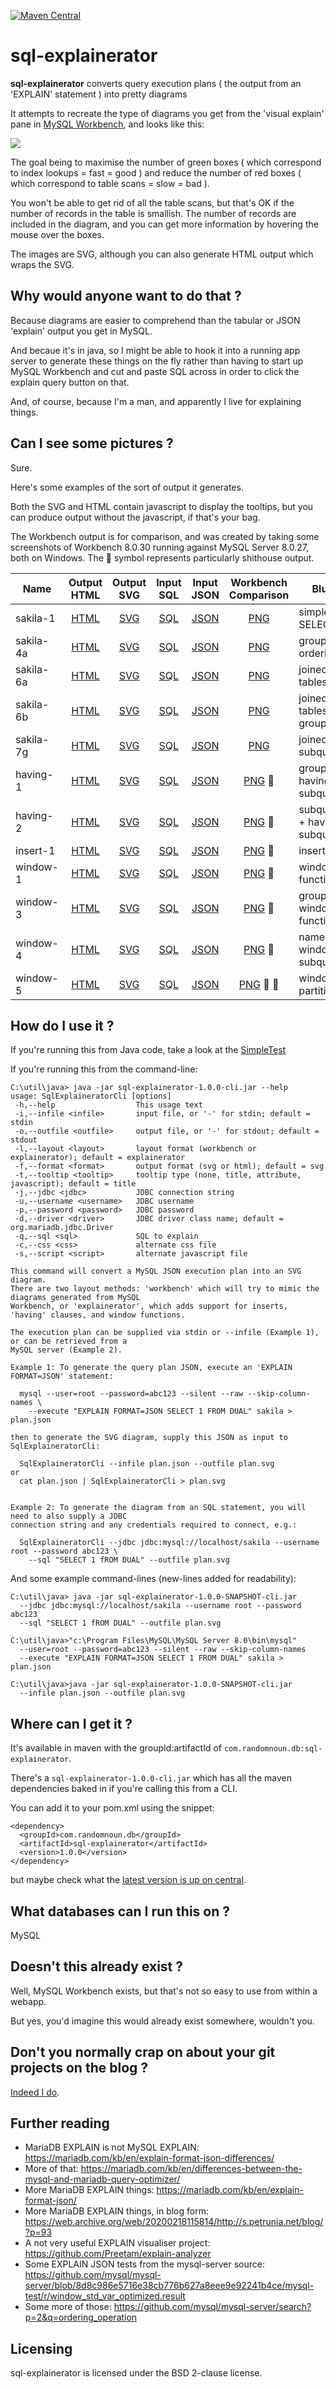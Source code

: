 [![Maven Central](https://img.shields.io/maven-central/v/com.randomnoun.db/sql-explainerator.svg)](https://search.maven.org/artifact/com.randomnoun.db/sql-explainerator)

# sql-explainerator

**sql-explainerator**  converts query execution plans ( the output from an 'EXPLAIN' statement ) into pretty diagrams

It attempts to recreate the type of diagrams you get from the 'visual explain' pane in [MySQL Workbench](https://www.mysql.com/products/workbench/), and looks like this:

![](https://raw.githubusercontent.com/randomnoun/sql-explainerator/master/src/site/resources/img/sakila-7g.png)

The goal being to maximise the number of green boxes ( which correspond to index lookups = fast = good ) and reduce the number of red boxes ( which correspond to table scans = slow = bad ).

You won't be able to get rid of all the table scans, but that's OK if the number of records in the table is smallish. The number of records are included in the diagram, and you can get more information by hovering the mouse over the boxes.

The images are SVG, although you can also generate HTML output which wraps the SVG.

## Why would anyone want to do that  ?

Because diagrams are easier to comprehend than the tabular or JSON 'explain' output you get in MySQL.

And becaue it's in java, so I might be able to hook it into a running app server to generate these things on the fly rather than having to start up MySQL Workbench and cut and paste SQL across in order to click the explain query button on that.

And, of course, because I'm a man, and apparently I live for explaining things.

## Can I see some pictures ?

Sure.

Here's some examples of the sort of output it generates. 

Both the SVG and HTML contain javascript to display the tooltips, but you can produce output without the javascript, if that's your bag.

The Workbench output is for comparison, and was created by taking some screenshots of Workbench 8.0.30 running against MySQL Server 8.0.27, both on Windows. The :poop: symbol represents particularly shithouse output. 

| Name | Output<br/>HTML | Output<br/>SVG | Input<br/>SQL | Input<br/>JSON | Workbench<br/>Comparison | Blurb |
|--|:--:|:--:|:--:|:--:|:--:|--|
| sakila-1 | [HTML](https://randomnoun.github.io/sql-explainerator/test/output/sakila-1-javascript.html) |  [SVG](https://randomnoun.github.io/sql-explainerator/test/output/sakila-1-javascript.svg) | [SQL](https://randomnoun.github.io/sql-explainerator/test/input/sakila-1.sql.txt) | [JSON](https://randomnoun.github.io/sql-explainerator/test/input/sakila-1.json) | [PNG](https://randomnoun.github.io/sql-explainerator/img/workbench/sakila-1.png) | simple SELECT |
| sakila-4a | [HTML](https://randomnoun.github.io/sql-explainerator/test/output/sakila-4a-javascript.html) |  [SVG](https://randomnoun.github.io/sql-explainerator/test/output/sakila-4a-javascript.svg) | [SQL](https://randomnoun.github.io/sql-explainerator/test/input/sakila-4a.sql.txt) | [JSON](https://randomnoun.github.io/sql-explainerator/test/input/sakila-4a.json) | [PNG](https://randomnoun.github.io/sql-explainerator/img/workbench/sakila-4a.png) | grouping, ordering |
| sakila-6a | [HTML](https://randomnoun.github.io/sql-explainerator/test/output/sakila-6a-javascript.html) |  [SVG](https://randomnoun.github.io/sql-explainerator/test/output/sakila-6a-javascript.svg) | [SQL](https://randomnoun.github.io/sql-explainerator/test/input/sakila-6a.sql.txt) | [JSON](https://randomnoun.github.io/sql-explainerator/test/input/sakila-6a.json) | [PNG](https://randomnoun.github.io/sql-explainerator/img/workbench/sakila-6a.png) | joined tables |
| sakila-6b | [HTML](https://randomnoun.github.io/sql-explainerator/test/output/sakila-6b-javascript.html) |  [SVG](https://randomnoun.github.io/sql-explainerator/test/output/sakila-6b-javascript.svg) | [SQL](https://randomnoun.github.io/sql-explainerator/test/input/sakila-6b.sql.txt) | [JSON](https://randomnoun.github.io/sql-explainerator/test/input/sakila-6b.json) | [PNG](https://randomnoun.github.io/sql-explainerator/img/workbench/sakila-6b.png) | joined tables, grouping |
| sakila-7g | [HTML](https://randomnoun.github.io/sql-explainerator/test/output/sakila-7g-javascript.html) |  [SVG](https://randomnoun.github.io/sql-explainerator/test/output/sakila-7g-javascript.svg) | [SQL](https://randomnoun.github.io/sql-explainerator/test/input/sakila-7g.sql.txt) | [JSON](https://randomnoun.github.io/sql-explainerator/test/input/sakila-7g.json) | [PNG](https://randomnoun.github.io/sql-explainerator/img/workbench/sakila-7g.png) | joined subqueries |
| having-1 | [HTML](https://randomnoun.github.io/sql-explainerator/test/output/having-1-javascript.html) |  [SVG](https://randomnoun.github.io/sql-explainerator/test/output/having-1-javascript.svg) | [SQL](https://randomnoun.github.io/sql-explainerator/test/input/having-1.sql.txt) | [JSON](https://randomnoun.github.io/sql-explainerator/test/input/having-1.json) | [PNG](https://randomnoun.github.io/sql-explainerator/img/workbench/having-1.png) :poop: | group by, having subquery |
| having-2 | [HTML](https://randomnoun.github.io/sql-explainerator/test/output/having-2-javascript.html) |  [SVG](https://randomnoun.github.io/sql-explainerator/test/output/having-2-javascript.svg) | [SQL](https://randomnoun.github.io/sql-explainerator/test/input/having-2.sql.txt) | [JSON](https://randomnoun.github.io/sql-explainerator/test/input/having-2.json) | [PNG](https://randomnoun.github.io/sql-explainerator/img/workbench/having-2.png) :poop: | subquery + having subquery |
| insert-1 | [HTML](https://randomnoun.github.io/sql-explainerator/test/output/insert-1-javascript.html) |  [SVG](https://randomnoun.github.io/sql-explainerator/test/output/insert-1-javascript.svg) | [SQL](https://randomnoun.github.io/sql-explainerator/test/input/insert-1.sql.txt) | [JSON](https://randomnoun.github.io/sql-explainerator/test/input/insert-1.json) | [PNG](https://randomnoun.github.io/sql-explainerator/img/workbench/insert-1.png) :poop: | insert into |
| window-1 | [HTML](https://randomnoun.github.io/sql-explainerator/test/output/window-1-javascript.html) |  [SVG](https://randomnoun.github.io/sql-explainerator/test/output/window-1-javascript.svg) | [SQL](https://randomnoun.github.io/sql-explainerator/test/input/window-1.sql.txt) | [JSON](https://randomnoun.github.io/sql-explainerator/test/input/window-1.json) | [PNG](https://randomnoun.github.io/sql-explainerator/img/workbench/window-1.png) :poop: | window function |
| window-3 | [HTML](https://randomnoun.github.io/sql-explainerator/test/output/window-3-javascript.html) |  [SVG](https://randomnoun.github.io/sql-explainerator/test/output/window-3-javascript.svg) | [SQL](https://randomnoun.github.io/sql-explainerator/test/input/window-3.sql.txt) | [JSON](https://randomnoun.github.io/sql-explainerator/test/input/window-3.json) | [PNG](https://randomnoun.github.io/sql-explainerator/img/workbench/window-2.png) :poop: | grouped window function |
| window-4 | [HTML](https://randomnoun.github.io/sql-explainerator/test/output/window-4-javascript.html) |  [SVG](https://randomnoun.github.io/sql-explainerator/test/output/window-4-javascript.svg) | [SQL](https://randomnoun.github.io/sql-explainerator/test/input/window-4.sql.txt) | [JSON](https://randomnoun.github.io/sql-explainerator/test/input/window-4.json) | [PNG](https://randomnoun.github.io/sql-explainerator/img/workbench/window-3.png) :poop: | named windows, subqueries |
| window-5 | [HTML](https://randomnoun.github.io/sql-explainerator/test/output/window-5-javascript.html) |  [SVG](https://randomnoun.github.io/sql-explainerator/test/output/window-5-javascript.svg) | [SQL](https://randomnoun.github.io/sql-explainerator/test/input/window-5.sql.txt) | [JSON](https://randomnoun.github.io/sql-explainerator/test/input/window-5.json) | [PNG](https://randomnoun.github.io/sql-explainerator/img/workbench/window-4.png) :poop: :poop: | window partitions |

## How do I use it ? 

If you're running this from Java code, take a look at the [SimpleTest](https://github.com/randomnoun/sql-explainerator/blob/main/src/test/java/com/randomnoun/common/db/explain/SimpleTest.java)  

If you're running this from the command-line:
```
C:\util\java> java -jar sql-explainerator-1.0.0-cli.jar --help
usage: SqlExplaineratorCli [options]
 -h,--help                  This usage text
 -i,--infile <infile>       input file, or '-' for stdin; default = stdin
 -o,--outfile <outfile>     output file, or '-' for stdout; default = stdout
 -l,--layout <layout>       layout format (workbench or explainerator); default = explainerator
 -f,--format <format>       output format (svg or html); default = svg
 -t,--tooltip <tooltip>     tooltip type (none, title, attribute, javascript); default = title
 -j,--jdbc <jdbc>           JDBC connection string
 -u,--username <username>   JDBC username
 -p,--password <password>   JDBC password
 -d,--driver <driver>       JDBC driver class name; default = org.mariadb.jdbc.Driver
 -q,--sql <sql>             SQL to explain
 -c,--css <css>             alternate css file
 -s,--script <script>       alternate javascript file

This command will convert a MySQL JSON execution plan into an SVG diagram.
There are two layout methods: 'workbench' which will try to mimic the diagrams generated from MySQL
Workbench, or 'explainerator', which adds support for inserts, 'having' clauses, and window functions.

The execution plan can be supplied via stdin or --infile (Example 1), or can be retrieved from a
MySQL server (Example 2).

Example 1: To generate the query plan JSON, execute an 'EXPLAIN FORMAT=JSON' statement:

  mysql --user=root --password=abc123 --silent --raw --skip-column-names \
    --execute "EXPLAIN FORMAT=JSON SELECT 1 FROM DUAL" sakila > plan.json

then to generate the SVG diagram, supply this JSON as input to SqlExplaineratorCli:

  SqlExplaineratorCli --infile plan.json --outfile plan.svg
or
  cat plan.json | SqlExplaineratorCli > plan.svg


Example 2: To generate the diagram from an SQL statement, you will need to also supply a JDBC
connection string and any credentials required to connect, e.g.:

  SqlExplaineratorCli --jdbc jdbc:mysql://localhost/sakila --username root --password abc123 \
    --sql "SELECT 1 fROM DUAL" --outfile plan.svg
```

And some example command-lines (new-lines added for readability):

```
C:\util\java> java -jar sql-explainerator-1.0.0-SNAPSHOT-cli.jar 
  --jdbc jdbc:mysql://localhost/sakila --username root --password abc123 
  --sql "SELECT 1 fROM DUAL" --outfile plan.svg
```

```
C:\util\java>"c:\Program Files\MySQL\MySQL Server 8.0\bin\mysql" 
  --user=root --password=abc123 --silent --raw --skip-column-names 
  --execute "EXPLAIN FORMAT=JSON SELECT 1 FROM DUAL" sakila > plan.json

C:\util\java>java -jar sql-explainerator-1.0.0-SNAPSHOT-cli.jar 
  --infile plan.json --outfile plan.svg
```

## Where can I get it ? 

It's available in maven with the groupId:artifactId of `com.randomnoun.db:sql-explainerator`.

There's a `sql-explainerator-1.0.0-cli.jar` which has all the maven dependencies baked in if you're calling this from a CLI. 

You can add it to your pom.xml using the snippet:

```
<dependency>
  <groupId>com.randomnoun.db</groupId>
  <artifactId>sql-explainerator</artifactId>
  <version>1.0.0</version>
</dependency>
```

but maybe check what the [latest version is up on central](https://search.maven.org/search?q=a:sql-explainerator).

## What databases can I run this on ?

MySQL

## Doesn't this already exist ?

Well, MySQL Workbench exists, but that's not so easy to use from within a webapp.

But yes, you'd imagine this would already exist somewhere, wouldn't you.

## Don't you normally crap on about your git projects on the blog ?

[Indeed I do](http://www.randomnoun.com/wp/2022/10/14/make-a-new-plan-stan/).

## Further reading

* MariaDB EXPLAIN is not MySQL EXPLAIN: https://mariadb.com/kb/en/explain-format-json-differences/
* More of that: https://mariadb.com/kb/en/differences-between-the-mysql-and-mariadb-query-optimizer/
* More MariaDB EXPLAIN things: https://mariadb.com/kb/en/explain-format-json/
* More MariaDB EXPLAIN things, in blog form: https://web.archive.org/web/20200218115814/http://s.petrunia.net/blog/?p=93
* A not very useful EXPLAIN visualiser project: https://github.com/Preetam/explain-analyzer
* Some EXPLAIN JSON tests from the mysql-server source: https://github.com/mysql/mysql-server/blob/8d8c986e5716e38cb776b627a8eee9e92241b4ce/mysql-test/r/window_std_var_optimized.result
* Some more of those: https://github.com/mysql/mysql-server/search?p=2&q=ordering_operation

## Licensing

sql-explainerator is licensed under the BSD 2-clause license.

